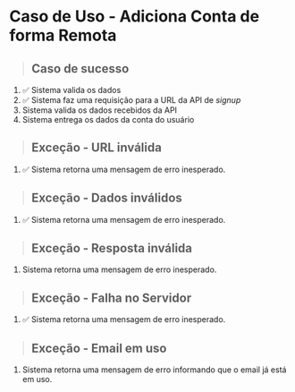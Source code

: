 # Caso de Uso - Adiciona Conta de forma Remota


> ## Caso de sucesso
1. ✅ Sistema valida os dados
2. ✅ Sistema faz uma requisição para a URL da API de _signup_
3. Sistema valida os dados recebidos da API
4. Sistema entrega os dados da conta do usuário

> ## Exceção - URL inválida
1. ✅ Sistema retorna uma mensagem de erro inesperado.

> ## Exceção - Dados inválidos
1. ✅ Sistema retorna uma mensagem de erro inesperado.

> ## Exceção - Resposta inválida
1. Sistema retorna uma mensagem de erro inesperado.

> ## Exceção - Falha no Servidor
1. ✅ Sistema retorna uma mensagem de erro inesperado.

> ## Exceção - Email em uso
1. Sistema retorna uma mensagem de erro informando que o email já está em uso.
